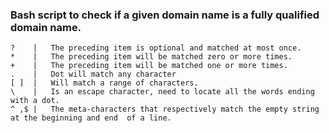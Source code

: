 ### Bash script to check if a given domain name is a fully qualified domain name.


```
?    |   The preceding item is optional and matched at most once.
*    |   The preceding item will be matched zero or more times.
+    |   The preceding item will be matched one or more times.
.    |   Dot will match any character
[ ]  |   Will match a range of characters.
\    |   Is an escape character, need to locate all the words ending with a dot.
^ ,$ |   The meta-characters that respectively match the empty string at the beginning and end  of a line.
```

